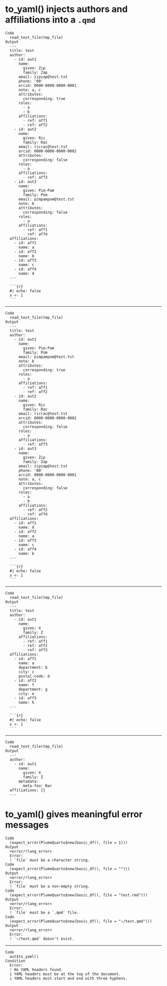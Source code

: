 # to_yaml() injects authors and affiliations into a `.qmd`

    Code
      read_test_file(tmp_file)
    Output
      ---
      title: test
      author:
        - id: aut1
          name:
            given: Zip
            family: Zap
          email: zipzap@test.tst
          phone: '00'
          orcid: 0000-0000-0000-0001
          note: a, c
          attributes:
            corresponding: true
          roles:
            - a
            - b
          affiliations:
            - ref: aff1
            - ref: aff2
        - id: aut2
          name:
            given: Ric
            family: Rac
          email: ricrac@test.tst
          orcid: 0000-0000-0000-0002
          attributes:
            corresponding: false
          roles:
            - a
          affiliations:
            - ref: aff3
        - id: aut3
          name:
            given: Pim-Pam
            family: Pom
          email: pimpampom@test.tst
          note: b
          attributes:
            corresponding: false
          roles:
            - a
          affiliations:
            - ref: aff1
            - ref: aff4
      affiliations:
        - id: aff1
          name: a
        - id: aff2
          name: b
        - id: aff3
          name: c
        - id: aff4
          name: d
      ---
      
      ```{r}
      #| echo: false
      x <- 1
      ```

---

    Code
      read_test_file(tmp_file)
    Output
      ---
      title: test
      author:
        - id: aut1
          name:
            given: Pim-Pam
            family: Pom
          email: pimpampom@test.tst
          note: b
          attributes:
            corresponding: true
          roles:
            - a
          affiliations:
            - ref: aff1
            - ref: aff2
        - id: aut2
          name:
            given: Ric
            family: Rac
          email: ricrac@test.tst
          orcid: 0000-0000-0000-0002
          attributes:
            corresponding: false
          roles:
            - a
          affiliations:
            - ref: aff3
        - id: aut3
          name:
            given: Zip
            family: Zap
          email: zipzap@test.tst
          phone: '00'
          orcid: 0000-0000-0000-0001
          note: a, c
          attributes:
            corresponding: false
          roles:
            - a
            - b
          affiliations:
            - ref: aff2
            - ref: aff4
      affiliations:
        - id: aff1
          name: d
        - id: aff2
          name: a
        - id: aff3
          name: c
        - id: aff4
          name: b
      ---
      
      ```{r}
      #| echo: false
      x <- 1
      ```

---

    Code
      read_test_file(tmp_file)
    Output
      ---
      title: test
      author:
        - id: aut1
          name:
            given: X
            family: Z
          affiliations:
            - ref: aff1
            - ref: aff2
            - ref: aff3
      affiliations:
        - id: aff1
          name: a
          department: b
          city: c
          postal-code: d
        - id: aff2
          name: f
          department: g
          city: e
        - id: aff3
          name: h
      ---
      
      ```{r}
      #| echo: false
      x <- 1
      ```

---

    Code
      read_test_file(tmp_file)
    Output
      ---
      author:
        - id: aut1
          name:
            given: X
            family: Z
          metadata:
            meta-foo: Bar
      affiliations: {}
      ---

# to_yaml() gives meaningful error messages

    Code
      (expect_error(PlumeQuarto$new(basic_df(), file = 1)))
    Output
      <error/rlang_error>
      Error:
      ! `file` must be a character string.
    Code
      (expect_error(PlumeQuarto$new(basic_df(), file = "")))
    Output
      <error/rlang_error>
      Error:
      ! `file` must be a non-empty string.
    Code
      (expect_error(PlumeQuarto$new(basic_df(), file = "test.rmd")))
    Output
      <error/rlang_error>
      Error:
      ! `file` must be a `.qmd` file.
    Code
      (expect_error(PlumeQuarto$new(basic_df(), file = "~/test.qmd")))
    Output
      <error/rlang_error>
      Error:
      ! `~/test.qmd` doesn't exist.

---

    Code
      aut$to_yaml()
    Condition
      Error:
      ! No YAML headers found.
      i YAML headers must be at the top of the document.
      i YAML headers must start and end with three hyphens.

